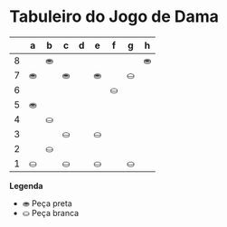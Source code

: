 # Tabuleiro do Jogo de Dama

|   | a | b | c | d | e | f | g | h |
|---|---|---|---|---|---|---|---|---|
| 8 |  | ⛂ |   |   |   |  |   | ⛂ |
| 7 | ⛂|   | ⛂ |   | ⛂ |   | ⛀  |   |
| 6 |   |   |   |   |   | ⛀  |   |   |
| 5 | ⛂ |   |   |   |    |   |  |  |
| 4 |   | ⛀ |   |   |   |   |   |  |
| 3 |   |   | ⛀ |   | ⛀  |   |  |   |
| 2 |   | ⛀ |   |   |   |   |   |   |
| 1 | ⛀ |   | ⛀ |   | ⛀ |   | ⛀ |  |

**Legenda**

- ⛂ Peça preta
- ⛀ Peça branca